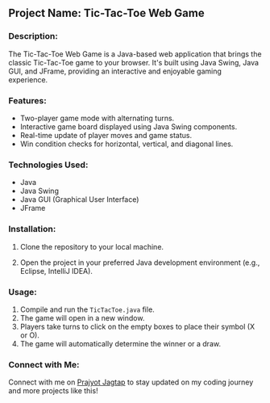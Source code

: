 ## Project Name: Tic-Tac-Toe Web Game

### Description:
The Tic-Tac-Toe Web Game is a Java-based web application that brings the classic Tic-Tac-Toe game to your browser. 
It's built using Java Swing, Java GUI, and JFrame, providing an interactive and enjoyable gaming experience.

### Features:
- Two-player game mode with alternating turns.
- Interactive game board displayed using Java Swing components.
- Real-time update of player moves and game status.
- Win condition checks for horizontal, vertical, and diagonal lines.

### Technologies Used:
- Java
- Java Swing
- Java GUI (Graphical User Interface)
- JFrame

### Installation:
1. Clone the repository to your local machine.
  
2. Open the project in your preferred Java development environment (e.g., Eclipse, IntelliJ IDEA).

### Usage:
1. Compile and run the `TicTacToe.java` file.
2. The game will open in a new window.
3. Players take turns to click on the empty boxes to place their symbol (X or O).
4. The game will automatically determine the winner or a draw.

### Connect with Me:
Connect with me on [Prajyot Jagtap](https://www.linkedin.com/in/prajyot-jagtap) to stay updated on my coding journey and more projects like this!
